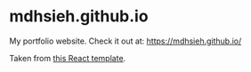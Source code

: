 # mdhsieh.github.io

My portfolio website. Check it out at: https://mdhsieh.github.io/ 

Taken from [this React template](https://github.com/tbakerx/react-resume-template/).
